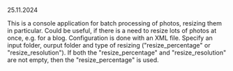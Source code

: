 25.11.2024

This is a console application for batch processing of photos, resizing them in particular. Could be useful, if there is a need to resize lots of photos at once, e.g. for a blog.
Configuration is done with an XML file.
Specify an input folder, ourput folder and type of resizing ("resize_percentage" or "resize_resolution"). If both the "resize_percentage" and "resize_resolution" are not empty, then the "resize_percentage" is used.
